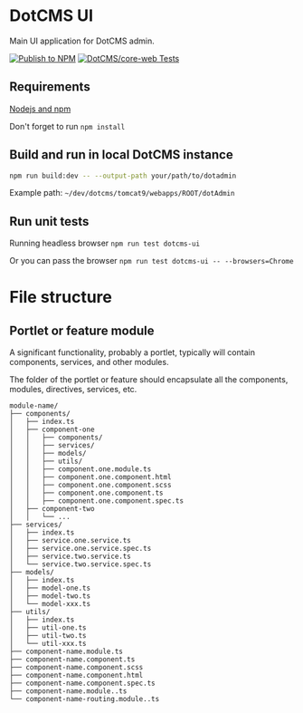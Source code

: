 # DotCMS UI

Main UI application for DotCMS admin.

[![Publish to NPM](https://github.com/dotCMS/core-web/actions/workflows/publish.yml/badge.svg)](https://github.com/dotCMS/core-web/actions/workflows/publish.yml)
[![DotCMS/core-web Tests](https://github.com/dotCMS/core-web/actions/workflows/main.yml/badge.svg)](https://github.com/dotCMS/core-web/actions/workflows/main.yml)

## Requirements

[Nodejs and npm](https://nodejs.org/en/)

Don't forget to run `npm install`

## Build and run in local DotCMS instance

```sh
npm run build:dev -- --output-path your/path/to/dotadmin
```

Example path: `~/dev/dotcms/tomcat9/webapps/ROOT/dotAdmin`

## Run unit tests

Running headless browser
`npm run test dotcms-ui`

Or you can pass the browser
`npm run test dotcms-ui -- --browsers=Chrome`

# File structure

## Portlet or feature module

A significant functionality, probably a portlet, typically will contain components, services, and other modules.

The folder of the portlet or feature should encapsulate all the components, modules, directives, services, etc.

```
module-name/
├── components/
│   ├── index.ts
│   ├── component-one
│   │   ├── components/
│   │   ├── services/
│   │   ├── models/
│   │   ├── utils/
│   │   ├── component.one.module.ts
│   │   ├── component.one.component.html
│   │   ├── component.one.component.scss
│   │   ├── component.one.component.ts
│   │   ├── component.one.component.spec.ts
│   ├── component-two
│   │   └── ...
├── services/
│   ├── index.ts
│   ├── service.one.service.ts
│   ├── service.one.service.spec.ts
│   ├── service.two.service.ts
│   └── service.two.service.spec.ts
├── models/
│   ├── index.ts
│   ├── model-one.ts
│   ├── model-two.ts
│   └── model-xxx.ts
├── utils/
│   ├── index.ts
│   ├── util-one.ts
│   ├── util-two.ts
│   └── util-xxx.ts
├── component-name.module.ts
├── component-name.component.ts
├── component-name.component.scss
├── component-name.component.html
├── component-name.component.spec.ts
├── component-name.module..ts
└── component-name-routing.module..ts
```
